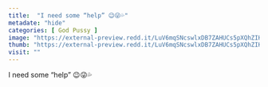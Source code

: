 ```yaml
---
title:  "I need some “help” 😉😜💦"
metadate: "hide"
categories: [ God Pussy ]
image: "https://external-preview.redd.it/LuV6mqSNcswlxDB7ZAHUCs5pXQhZIHjqg5kny5gfehc.jpg?auto=webp&s=7ec628b64678bd124a23c11b24bd554285950971"
thumb: "https://external-preview.redd.it/LuV6mqSNcswlxDB7ZAHUCs5pXQhZIHjqg5kny5gfehc.jpg?width=640&crop=smart&auto=webp&s=987a5466a5a3cb98a88993ced5f84531a1d38a0c"
visit: ""
---
```

I need some “help” 😉😜💦
